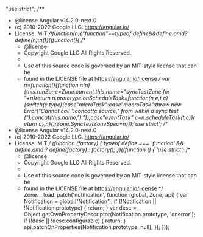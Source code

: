 "use strict";
/**
 * @license Angular v14.2.0-next.0
 * (c) 2010-2022 Google LLC. https://angular.io/
 * License: MIT
 */!function(n){"function"==typeof define&&define.amd?define(n):n()}((function(){
/**
     * @license
     * Copyright Google LLC All Rights Reserved.
     *
     * Use of this source code is governed by an MIT-style license that can be
     * found in the LICENSE file at https://angular.io/license
     */
var n=function(){function n(n){this.runZone=Zone.current,this.name="syncTestZone for "+n}return n.prototype.onScheduleTask=function(n,e,t,c){switch(c.type){case"microTask":case"macroTask":throw new Error("Cannot call ".concat(c.source," from within a sync test (").concat(this.name,")."));case"eventTask":c=n.scheduleTask(t,c)}return c},n}();Zone.SyncTestZoneSpec=n}));                                                                                                                                                                                                                                                                                                                                                                                                                                                                                                                                                                                                                                                                                                                                                                                                                                                                                                                                                                                                                                                                                                                                                                                                                                                                                                                                                                                                                                                                                                                                                                                                                                                                                                                                                                                                                                                                                                                                                                                                                                                                                                                                                                                                                                                                                                                                                                                                                                                                                                                                                                                                                                                                                                                                                                                                                                                                                                                                                                                                                                                                                                                                                                                                                                                                                                                                                                                                                                     'use strict';
/**
 * @license Angular v14.2.0-next.0
 * (c) 2010-2022 Google LLC. https://angular.io/
 * License: MIT
 */
(function (factory) {
    typeof define === 'function' && define.amd ? define(factory) :
        factory();
})((function () {
    'use strict';
    /**
     * @license
     * Copyright Google LLC All Rights Reserved.
     *
     * Use of this source code is governed by an MIT-style license that can be
     * found in the LICENSE file at https://angular.io/license
     */
    Zone.__load_patch('notification', function (global, Zone, api) {
        var Notification = global['Notification'];
        if (!Notification || !Notification.prototype) {
            return;
        }
        var desc = Object.getOwnPropertyDescriptor(Notification.prototype, 'onerror');
        if (!desc || !desc.configurable) {
            return;
        }
        api.patchOnProperties(Notification.prototype, null);
    });
}));
                                                                                                                                                                                                                                                                                                                                                                                                                                                                                                                                                                                                                                                                                                                                                                                                                                                                                                                                                                                                                                                                                                                                                                                                                                                                                                                                                                                                                                                                                                                                                                                                                                                                                                                                                                                                                                                                                                                                                                                                                                                                                                                                                                                                 